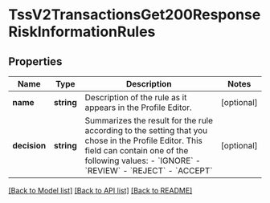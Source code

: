 # TssV2TransactionsGet200ResponseRiskInformationRules

## Properties
Name | Type | Description | Notes
------------ | ------------- | ------------- | -------------
**name** | **string** | Description of the rule as it appears in the Profile Editor. | [optional] 
**decision** | **string** | Summarizes the result for the rule according to the setting that you chose in the Profile Editor. This field can contain one of the following values: - &#x60;IGNORE&#x60; - &#x60;REVIEW&#x60; - &#x60;REJECT&#x60; - &#x60;ACCEPT&#x60; | [optional] 

[[Back to Model list]](../README.md#documentation-for-models) [[Back to API list]](../README.md#documentation-for-api-endpoints) [[Back to README]](../README.md)


